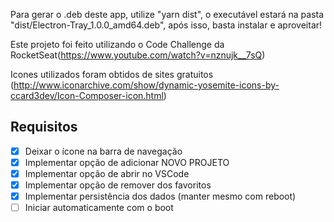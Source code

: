 Para gerar o .deb deste app, utilize "yarn dist", o executável estará na pasta "dist/Electron-Tray_1.0.0_amd64.deb", após isso, basta instalar e aproveitar!


Este projeto foi feito utilizando o Code Challenge da RocketSeat(https://www.youtube.com/watch?v=nznujk__7sQ)

Icones utilizados foram obtidos de sites gratuitos (http://www.iconarchive.com/show/dynamic-yosemite-icons-by-ccard3dev/Icon-Composer-icon.html)

## Requisitos

- [x] Deixar o ícone na barra de navegação
- [x] Implementar opção de adicionar NOVO PROJETO
- [x] Implementar opção de abrir no VSCode
- [x] Implementar opção de remover dos favoritos
- [x] Implementar persistência dos dados (manter mesmo com reboot)
- [ ] Iniciar automaticamente com o boot
